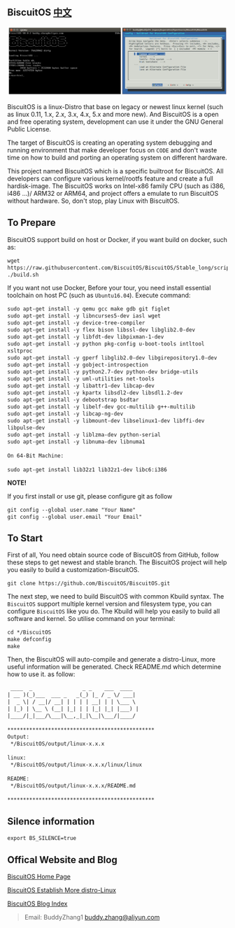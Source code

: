 BiscuitOS                                    [中文](https://biscuitos.github.io/blog/HomePage/)
----------------------------------------------

![TOP_PIC](https://github.com/EmulateSpace/PictureSet/blob/master/github/mainmenu.jpg)

BiscuitOS is a linux-Distro that base on legacy or newest linux kernel (such 
as linux 0.11, 1.x, 2.x, 3.x, 4.x, 5.x and more new). And BiscuitOS is a open 
and free operating system, development can use it under the GNU General Public 
License.

The target of BiscuitOS is creating an operating system debugging and 
running environment that make developer focus on `CODE` and don't
waste time on how to build and porting an operating system on different 
hardware. 

This project named BiscuitOS which is a specific builtroot for BiscuitOS.
All developers can configure various kernel/rootfs feature and create a
full hardisk-image. The BiscuitOS works on Intel-x86 family CPU (such
as i386, i486 ...)/ ARM32 or ARM64, and project offers a emulate to run 
BiscuitOS without hardware. So, don't stop, play Linux with BiscuitOS. 

## To Prepare

BiscuitOS support build on host or Docker, if you want build on docker,
such as:

```
wget https://raw.githubusercontent.com/BiscuitOS/BiscuitOS/Stable_long/scripts/Docker/build.sh
./build.sh
```

If you want not use Docker, Before your tour, you need install 
essential toolchain on host PC (such as `Ubuntu16.04`). Execute command:

```
sudo apt-get install -y qemu gcc make gdb git figlet
sudo apt-get install -y libncurses5-dev iasl wget
sudo apt-get install -y device-tree-compiler
sudo apt-get install -y flex bison libssl-dev libglib2.0-dev
sudo apt-get install -y libfdt-dev libpixman-1-dev
sudo apt-get install -y python pkg-config u-boot-tools intltool xsltproc
sudo apt-get install -y gperf libglib2.0-dev libgirepository1.0-dev
sudo apt-get install -y gobject-introspection
sudo apt-get install -y python2.7-dev python-dev bridge-utils
sudo apt-get install -y uml-utilities net-tools
sudo apt-get install -y libattr1-dev libcap-dev
sudo apt-get install -y kpartx libsdl2-dev libsdl1.2-dev
sudo apt-get install -y debootstrap bsdtar
sudo apt-get install -y libelf-dev gcc-multilib g++-multilib
sudo apt-get install -y libcap-ng-dev
sudo apt-get install -y libmount-dev libselinux1-dev libffi-dev libpulse-dev
sudo apt-get install -y liblzma-dev python-serial
sudo apt-get install -y libnuma-dev libnuma1

On 64-Bit Machine:

sudo apt-get install lib32z1 lib32z1-dev libc6:i386
```
  
**NOTE!**

If you first install or use git, please configure git as follow
 
```
git config --global user.name "Your Name"
git config --global user.email "Your Email"
```

## To Start

First of all, You need obtain source code of BiscuitOS from GitHub, 
follow these steps to get newest and stable branch. The BiscuitOS
project will help you easily to build a customization-BiscuitOS.

```
git clone https://github.com/BiscuitOS/BiscuitOS.git
```

The next step, we need to build BiscuitOS with common Kbuild syntax.
The `BiscuitOS` support multiple kernel version and filesystem type, you
can configure `BiscuitOS` like you do. The Kbuild will help you easily 
to build all software and kernel. So utilise command on your terminal:

```
cd */BiscuitOS
make defconfig
make
```

Then, the BiscuitOS will auto-compile and generate a distro-Linux, more useful
information will be generated. Check README.md which determine how to use it.
as follow:

```
 ____  _                _ _    ___  ____  
| __ )(_)___  ___ _   _(_) |_ / _ \/ ___| 
|  _ \| / __|/ __| | | | | __| | | \___ \ 
| |_) | \__ \ (__| |_| | | |_| |_| |___) |
|____/|_|___/\___|\__,_|_|\__|\___/|____/ 
                                          
***********************************************
Output:
 */BiscuitOS/output/linux-x.x.x 

linux:
 */BiscuitOS/output/linux-x.x.x/linux/linux 

README:
 */BiscuitOS/output/linux-x.x.x/README.md 

***********************************************
```

## Silence information

```
export BS_SILENCE=true
```

## Offical Website and Blog

[BiscuitOS Home Page](https://biscuitos.github.io/)

[BiscuitOS Establish More distro-Linux](https://biscuitos.github.io/blog/Kernel_Build/)

[BiscuitOS Blog Index](https://biscuitos.github.io/blog/BiscuitOS_Catalogue/)

> Email: BuddyZhang1 <buddy.zhang@aliyun.com>
